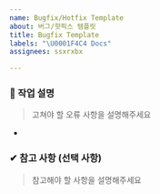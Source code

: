 ```yaml
---
name: Bugfix/Hotfix Template
about: 버그/핫픽스 템플릿
title: Bugfix Template
labels: "\U0001F4C4 Docs"
assignees: ssxrxbx

---
```


### 💼 작업 설명
> 고쳐야 할 오류 사항을 설명해주세요

- 

### ✔︎ 참고 사항 (선택 사항)
> 참고해야 할 사항을 설명해주세요
